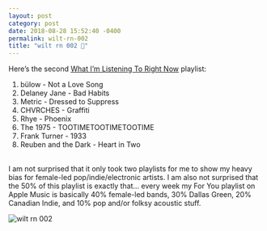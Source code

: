 ```yaml
---
layout: post
category: post
date: 2018-08-28 15:52:40 -0400
permalink: wilt-rn-002
title: "wilt rn 002 🎵"
---
```


Here’s the second [What I’m Listening To Right Now](https://itunes.apple.com/ca/playlist/wilt-rn-002/pl.u-RR6WGDT3maEvv) playlist: 

1. bülow - Not a Love Song
2. Delaney Jane - Bad Habits
3. Metric - Dressed to Suppress
4. CHVRCHES - Graffiti
5. Rhye - Phoenix
6. The 1975 - TOOTIMETOOTIMETOOTIME
7. Frank Turner - 1933
8. Reuben and the Dark - Heart in Two
  
  
<br />
I am not surprised that it only took two playlists for me to show my heavy bias for female-led pop/indie/electronic artists. I am also not surprised that the 50% of this playlist is exactly that... every week my For You playlist on Apple Music is basically 40% female-led bands, 30% Dallas Green, 20%  Canadian Indie, and 10% pop and/or folksy acoustic stuff. 

![wilt rn 002](http://jonkit.ca/cdn/wilt_rn/wilt_rn-002.jpeg)
